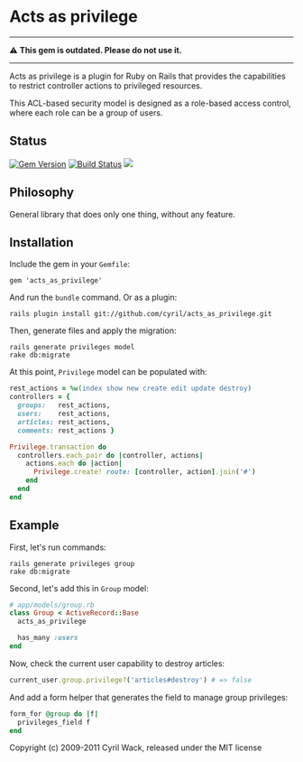 # Acts as privilege

* * *

:warning: **This gem is outdated.  Please do not use it.**

* * *

Acts as privilege is a plugin for Ruby on Rails that provides the capabilities
to restrict controller actions to privileged resources.

This ACL-based security model is designed as a role-based access control, where
each role can be a group of users.

## Status

[![Gem Version](https://badge.fury.io/rb/acts_as_privilege.png)](http://badge.fury.io/rb/acts_as_privilege)
[![Build Status](https://api.travis-ci.org/cyril/acts_as_privilege.rb.png?branch=master)](http://travis-ci.org/cyril/acts_as_privilege?branch=master)
![](https://ruby-gem-downloads-badge.herokuapp.com/acts_as_privilege?type=total)

## Philosophy

General library that does only one thing, without any feature.

## Installation

Include the gem in your `Gemfile`:

    gem 'acts_as_privilege'

And run the `bundle` command.  Or as a plugin:

    rails plugin install git://github.com/cyril/acts_as_privilege.git

Then, generate files and apply the migration:

    rails generate privileges model
    rake db:migrate

At this point, `Privilege` model can be populated with:

``` ruby
rest_actions = %w(index show new create edit update destroy)
controllers = {
  groups:   rest_actions,
  users:    rest_actions,
  articles: rest_actions,
  comments: rest_actions }

Privilege.transaction do
  controllers.each_pair do |controller, actions|
    actions.each do |action|
      Privilege.create! route: [controller, action].join('#')
    end
  end
end
```

## Example

First, let's run commands:

    rails generate privileges group
    rake db:migrate

Second, let's add this in `Group` model:

``` ruby
# app/models/group.rb
class Group < ActiveRecord::Base
  acts_as_privilege

  has_many :users
end
```

Now, check the current user capability to destroy articles:

``` ruby
current_user.group.privilege?('articles#destroy') # => false
```

And add a form helper that generates the field to manage group privileges:

``` ruby
form_for @group do |f|
  privileges_field f
end
```

Copyright (c) 2009-2011 Cyril Wack, released under the MIT license
